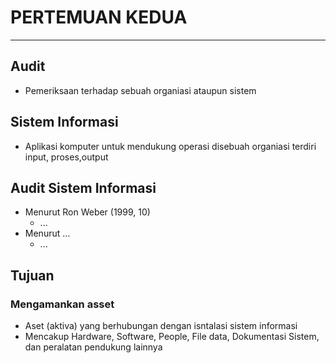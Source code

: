 # PERTEMUAN KEDUA
---
## Audit
* Pemeriksaan terhadap sebuah organiasi ataupun sistem
## Sistem Informasi
* Aplikasi komputer untuk mendukung operasi disebuah organiasi terdiri input, proses,output
## Audit Sistem Informasi
* Menurut Ron Weber (1999, 10)
  * ...
* Menurut ...
  * ...
## Tujuan
### Mengamankan asset
* Aset (aktiva) yang berhubungan dengan isntalasi sistem informasi
* Mencakup Hardware, Software, People, File data, Dokumentasi Sistem, dan peralatan pendukung lainnya
